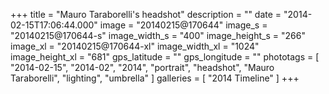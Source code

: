 +++
title = "Mauro Taraborelli's headshot"
description = ""
date = "2014-02-15T17:06:44.000"
image = "20140215@170644"
image_s = "20140215@170644-s"
image_width_s = "400"
image_height_s = "266"
image_xl = "20140215@170644-xl"
image_width_xl = "1024"
image_height_xl = "681"
gps_latitude = ""
gps_longitude = ""
phototags = [ "2014-02-15", "2014-02", "2014", "portrait", "headshot", "Mauro Taraborelli", "lighting", "umbrella" ]
galleries = [ "2014 Timeline" ]
+++
